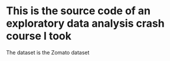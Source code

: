 # This is the source code of an exploratory data analysis crash course I took
The dataset is the Zomato dataset
